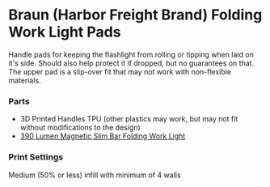 # Braun (Harbor Freight Brand) Folding Work Light Pads
Handle pads for keeping the flashlight from rolling or tipping when laid on it's side. Should also help protect it if dropped, but no guarantees on that. The upper pad is a slip-over fit that may not work with non-flexible materials.

### Parts 
- 3D Printed Handles TPU (other plastics may work, but may not fit without modifications to the design)
- [390 Lumen Magnetic Slim Bar Folding Work Light](https://www.harborfreight.com/390-lumen-magnetic-slim-bar-folding-work-light-56329.html)

### Print Settings 
Medium (50% or less) infill with minimum of 4 walls

